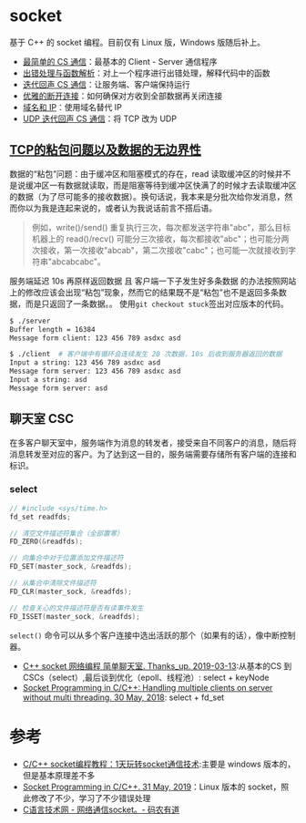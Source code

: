 # socket
基于 C++ 的 socket 编程。目前仅有 Linux 版，Windows 版随后补上。

- [最简单的 CS 通信](./basic/README.md)：最基本的 Client - Server 通信程序
- [出错处理与函数解析](./error/README.md)：对上一个程序进行出错处理，解释代码中的函数
- [迭代回声 CS 通信](./loop/README.md)：让服务端、客户端保持运行
- [优雅的断开连接](./elegantClose/README.md)：如何确保对方收到全部数据再关闭连接
- [域名和 IP](./dns/README.md)：使用域名替代 IP
- [UDP 迭代回声 CS 通信](./udp/README.md)：将 TCP 改为 UDP

## [TCP的粘包问题以及数据的无边界性](http://c.biancheng.net/cpp/html/3041.html)
数据的“粘包”问题：由于缓冲区和阻塞模式的存在，read 读取缓冲区的时候并不是说缓冲区一有数据就读取，而是阻塞等待到缓冲区快满了的时候才去读取缓冲区的数据（为了尽可能多的接收数据）。换句话说，我本来是分批次给你发消息，然而你以为我是连起来说的，或者认为我说话前言不搭后语。
> 例如，write()/send() 重复执行三次，每次都发送字符串"abc"，那么目标机器上的 read()/recv() 可能分三次接收，每次都接收"abc"；也可能分两次接收，第一次接收"abcab"，第二次接收"cabc"；也可能一次就接收到字符串"abcabcabc"。

服务端延迟 10s 再原样返回数据 且 客户端一下子发生好多条数据 的办法按照网站上的修改应该会出现“粘包”现象，然而它的结果既不是“粘包”也不是返回多条数据，而是只返回了一条数据。。
使用`git checkout stuck`签出对应版本的代码。
```bash
$ ./server
Buffer length = 16384
Message form client: 123 456 789 asdxc asd

$ ./client  # 客户端中有循环会连续发生 20 次数据，10s 后收到服务器返回的数据
Input a string: 123 456 789 asdxc asd
Message form server: 123 456 789 asdxc asd
Input a string: asd
Message form server: asd
```




## 聊天室 CSC
在多客户聊天室中，服务端作为消息的转发者，接受来自不同客户的消息，随后将消息转发至对应的客户。为了达到这一目的，服务端需要存储所有客户端的连接和标识。

### select

```cpp
// #include <sys/time.h> 
fd_set readfds;

// 清空文件描述符集合（全部置零）
FD_ZERO(&readfds);  

// 向集合中对于位置添加文件描述符
FD_SET(master_sock, &readfds);   

// 从集合中清除文件描述符
FD_CLR(master_sock, &readfds); 

// 检查关心的文件描述符是否有读事件发生
FD_ISSET(master_sock, &readfds); 
```

`select()` 命令可以从多个客户连接中选出活跃的那个（如果有的话），像中断控制器。

- [C++ socket 网络编程 简单聊天室. Thanks_up.  2019-03-13](https://www.cnblogs.com/DCD112358/p/10522172.html):从基本的CS 到 CSCs（select）,最后谈到优化（epoll、线程池）: select + keyNode
- [Socket Programming in C/C++: Handling multiple clients on server without multi threading. 30 May, 2018](https://www.geeksforgeeks.org/socket-programming-in-cc-handling-multiple-clients-on-server-without-multi-threading/): select + fd_set

# 参考
- [C/C++ socket编程教程：1天玩转socket通信技术](http://c.biancheng.net/cpp/socket/):主要是 windows 版本的，但是基本原理差不多
- [Socket Programming in C/C++. 31 May, 2019](https://www.geeksforgeeks.org/socket-programming-cc/)：Linux 版本的 socket，照此修改了不少，学习了不少错误处理
- [C语言技术网 - 网络通信socket。- 码农有道](http://www.freecplus.net/0047ac4059b14d52bcc1d4df6ae8bb83.html)